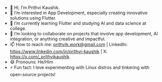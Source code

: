 - 👋 Hi, I’m Prithvi Kaushik.
- 👀 I’m interested in App Development, especially creating innovative solutions using Flutter.  
- 🌱 I’m currently learning Flutter and studying AI and data science at college.  
- 💞️ I’m looking to collaborate on projects that involve app development, AI integration, or anything creative and impactful.  
- 📫 How to reach me: prithvik.work@gmail.com | LinkedIn: https://www.linkedin.com/in/prithvi-kaushik | X: https://x.com/_prithvikaushik  
- 😄 Pronouns: He/Him  
- ⚡ Fun fact: I love experimenting with Linux distros and tinkering with open-source projects!  


<!---
Pr1thv1-Kaush1k/Pr1thv1-Kaush1k is a ✨ special ✨ repository because its `README.md` (this file) appears on your GitHub profile.
You can click the Preview link to take a look at your changes.
--->
